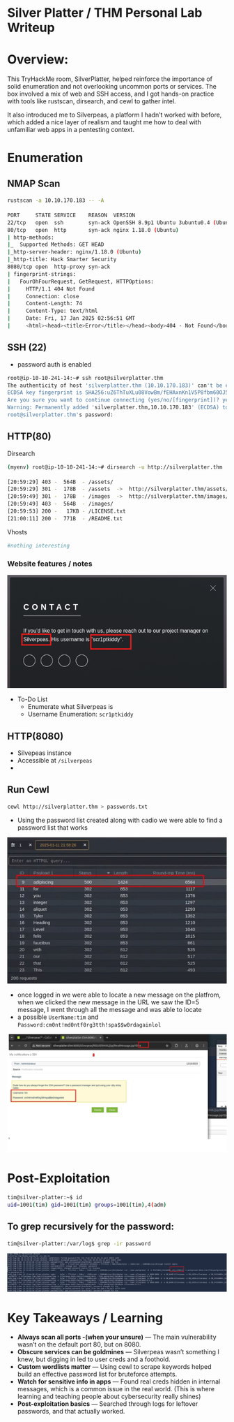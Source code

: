 # Silver Platter / THM Personal Lab Writeup

# Overview:

This TryHackMe room, SilverPlatter, helped reinforce the importance of solid enumeration and not overlooking uncommon ports or services. The box involved a mix of web and SSH access, and I got hands-on practice with tools like rustscan, dirsearch, and cewl to gather intel.

It also introduced me to Silverpeas, a platform I hadn’t worked with before, which added a nice layer of realism and taught me how to deal with unfamiliar web apps in a pentesting context.

# Enumeration

## NMAP Scan

```bash
rustscan -a 10.10.170.183 -- -A

PORT     STATE SERVICE    REASON  VERSION
22/tcp   open  ssh        syn-ack OpenSSH 8.9p1 Ubuntu 3ubuntu0.4 (Ubuntu Linux; protocol 2.0)
80/tcp   open  http       syn-ack nginx 1.18.0 (Ubuntu)
| http-methods: 
|_  Supported Methods: GET HEAD
|_http-server-header: nginx/1.18.0 (Ubuntu)
|_http-title: Hack Smarter Security
8080/tcp open  http-proxy syn-ack
| fingerprint-strings: 
|   FourOhFourRequest, GetRequest, HTTPOptions: 
|     HTTP/1.1 404 Not Found
|     Connection: close
|     Content-Length: 74
|     Content-Type: text/html
|     Date: Fri, 17 Jan 2025 02:56:51 GMT
|     <html><head><title>Error</title></head><body>404 - Not Found</body></html>

```

## SSH (22)

- password auth is enabled

```bash
root@ip-10-10-241-14:~# ssh root@silverplatter.thm
The authenticity of host 'silverplatter.thm (10.10.170.183)' can't be established.
ECDSA key fingerprint is SHA256:uZ6ThTuXLu08VowBm/fEHAxnKn1V5P8fbm60OJ5HcE8.
Are you sure you want to continue connecting (yes/no/[fingerprint])? yes
Warning: Permanently added 'silverplatter.thm,10.10.170.183' (ECDSA) to the list of known hosts.
root@silverplatter.thm's password:
```

## HTTP(80)

Dirsearch

```bash
(myenv) root@ip-10-10-241-14:~# dirsearch -u http://silverplatter.thm

[20:59:29] 403 -  564B  - /assets/
[20:59:29] 301 -  178B  - /assets  ->  http://silverplatter.thm/assets/
[20:59:49] 301 -  178B  - /images  ->  http://silverplatter.thm/images/
[20:59:49] 403 -  564B  - /images/
[20:59:53] 200 -   17KB - /LICENSE.txt
[21:00:11] 200 -  771B  - /README.txt

```

Vhosts

```bash
#nothing interesting
```

### Website features / notes

![image.png](images/image.png)

- To-Do List
    - Enumerate what Silverpeas is
    - Username Enumeration: `scr1ptkiddy`
    

## HTTP(8080)

- Silvepeas instance
- Accessible at `/silverpeas`
- 

## Run Cewl

```bash
cewl http://silverplatter.thm > passwords.txt

```

- Using the password list created along with cadio we were able to find a password list that works

![image.png](images/image%201.png)

- once logged in we were able to locate a new message on the platfrom, when we clicked the new message in the URL we saw the ID=5 message, I went through all the message and was able to locate
- a possible `UserName:tim` and `Password:cm0nt!md0ntf0rg3tth!spa$$w0rdagainlol`

![(images/image.png)](images/20805e20-7c5e-4ddc-a66b-42ebdfd5ab56.png)

# Post-Exploitation

```bash
tim@silver-platter:~$ id
uid=1001(tim) gid=1001(tim) groups=1001(tim),4(adm)

```

## To grep recursively for the password:

```bash
tim@silver-platter:/var/log$ grep -ir password 

```

![(images/image.png)](images/image%202.png)

# Key Takeaways  / Learning

- **Always scan all ports -(when your unsure)** — The main vulnerability wasn’t on the default port 80, but on 8080.
- **Obscure services can be goldmines** — Silverpeas wasn’t something I knew, but digging in led to user creds and a foothold.
- **Custom wordlists matter** — Using cewl to scrape keywords helped build an effective password list for bruteforce attempts.
- **Watch for sensitive info in apps** — Found real creds hidden in internal messages, which is a common issue in the real world. (This is where learning and teaching people about cybersecurity really shines)
- **Post-exploitation basics** — Searched through logs for leftover passwords, and that actually worked.
